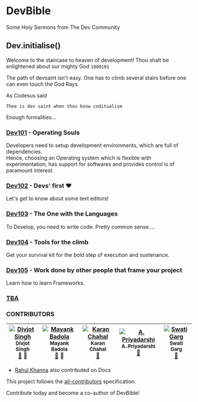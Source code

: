 # DevBible
Some Holy Sermons from The Dev Community

## Dev.initialise()
Welcome to the staircase to heaven of development! Thou shalt be enlightened about our mighty God `1000101`

The path of devsaint isn't easy. One has to climb several stairs before one can even touch the God Rays.

As Codesus said

```
Thee is dev saint when thou know coditualism
```

Enough formalities...

### [Dev101](./OS.md) - Operating Souls

Developers need to setup development environments, which are full of dependencies.  
Hence, choosing an Operating system which is flexible with experimentation, has support for softwares and provides control is of paramount interest.

### [Dev102](./Editor.md) - Devs' first &#10084;

Let's get to know about some text editors!

### [Dev103](./Language.md) - The One with the Languages

To Develop, you need to write code. Pretty common sense....

### [Dev104](./Tools.md) - Tools for the climb

Get your survival kit for the bold step of execution and sustenance.

### [Dev105](./Frameworks.md) - Work done by other people that frame your project

Learn how to learn Frameworks.

### [TBA](./)

### CONTRIBUTORS
<!-- Contributors START
Divjot_Singh bogas04 https://github.com/bogas04 doc prReview
Mayank_Badola mbad0la https://github.com/mbad0la doc prReview
Karan_Chahal karanchahal https://github.com/karanchahal doc
A._Priyadarshi amaneureka https://github.com/amaneureka doc
Swati_Garg Swati4star https://github.com/Swati4star doc
Contributors END -->
<!-- Contributors table START -->
| [![Divjot Singh](https://avatars.githubusercontent.com/bogas04?s=100)<br /><sub>Divjot Singh</sub>](https://github.com/bogas04)<br />[📖](https://github.com/o-d-i-n/DevBible/commits?author=bogas04) 👀 | [![Mayank Badola](https://avatars.githubusercontent.com/mbad0la?s=100)<br /><sub>Mayank Badola</sub>](https://github.com/mbad0la)<br />[📖](https://github.com/o-d-i-n/DevBible/commits?author=mbad0la) 👀 | [![Karan Chahal](https://avatars.githubusercontent.com/karanchahal?s=100)<br /><sub>Karan Chahal</sub>](https://github.com/karanchahal)<br />[📖](https://github.com/o-d-i-n/DevBible/commits?author=karanchahal) | [![A. Priyadarshi](https://avatars.githubusercontent.com/amaneureka?s=100)<br /><sub>A. Priyadarshi</sub>](https://github.com/amaneureka)<br />[📖](https://github.com/o-d-i-n/DevBible/commits?author=amaneureka) | [![Swati Garg](https://avatars.githubusercontent.com/Swati4star?s=100)<br /><sub>Swati Garg</sub>](https://github.com/Swati4star)<br />[📖](https://github.com/o-d-i-n/DevBible/commits?author=Swati4star) |
| :---: | :---: | :---: | :---: | :---: |
<!-- Contributors table END -->
* [Rahul Khanna](https://github.com/zerismo) also contributed on Docs

This project follows the [all-contributors](https://github.com/kentcdodds/all-contributors) specification.

Contribute today and become a co-author of DevBible!  
